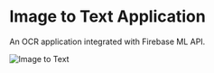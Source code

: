 # Image to Text Application

An OCR application integrated with Firebase ML API.


![Image to Text](https://user-images.githubusercontent.com/37047508/168459501-7f9747b0-63f7-462d-a2a7-0f09ccdff40f.PNG)
